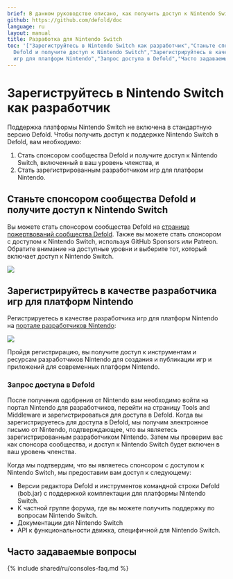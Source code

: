```yaml
---
brief: В данном руководстве описано, как получить доступ к Nintendo Switch
github: https://github.com/defold/doc
language: ru
layout: manual
title: Разработка для Nintendo Switch
toc: '["Зарегиструйтесь в Nintendo Switch как разработчик","Станьте спонсором сообщества
  Defold и получите доступ к Nintendo Switch","Зарегистрируйтесь в качестве разработчика
  игр для платформ Nintendo","Запрос доступа в Defold","Часто задаваемые вопросы"]'
---
```


# Зарегиструйтесь в Nintendo Switch как разработчик

Поддержка платформы Nintendo Switch не включена в стандартную версию Defold. Чтобы получить доступ к поддержке Nintendo Switch в Defold, вам необходимо:

1. Стать спонсором сообщества Defold и получите доступ к Nintendo Switch, включенный в ваш уровень членства, и
2. Стать зарегистрированным разработчиком игр для платформ Nintendo.


## Станьте спонсором сообщества Defold и получите доступ к Nintendo Switch

Вы можете стать спонсором сообщества Defold на [странице пожертвований сообщества Defold](/community-donations/). Также вы можете стать спонсором с доступом к Nintendo Switch, используя GitHub Sponsors или Patreon. Обратите внимание на доступные уровни и выберите тот, который включает доступ к Nintendo Switch.

![](/manuals/images/nintendo-switch/register-defold.png)

## Зарегистрируйтесь в качестве разработчика игр для платформ Nintendo

Регистрируетесь в качестве разработчика игр для платформ Nintendo на [портале разработчиков Nintendo](https://developer.nintendo.com/register):

![](/manuals/images/nintendo-switch/register-nintendo.png)

Пройдя регистрирацию, вы получите доступ к инструментам и ресурсам разработчиков Nintendo для создания и публикации игр и приложений для современных платформ Nintendo.


### Запрос доступа в Defold

После получения одобрения от Nintendo вам необходимо войти на портал Nintendo для разработчиков, перейти на страницу Tools and Middleware и зарегистрироваться для доступа в Defold. Когда вы зарегистрируетесь для доступа в Defold, мы получим электронное письмо от Nintendo, подтверждающее, что вы являетесь зарегистрированным разработчиком Nintendo. Затем мы проверим вас как спонсора сообщества, и доступ к Nintendo Switch будет включен в ваш уровень членства.

Когда мы подтвердим, что вы являетесь спонсором с доступом к Nintendo Switch, мы предоставим вам доступ к следующему:

* Версии редактора Defold и инструментов командной строки Defold (bob.jar) с поддержкой комплектации для платформы Nintendo Switch.
* К частной группе форума, где вы можете получить поддержку по вопросам Nintendo Switch.
* Документации для Nintendo Switch
* API к функциональности движка, специфичной для Nintendo Switch.


## Часто задаваемые вопросы
{% include shared/ru/consoles-faq.md %}
